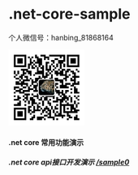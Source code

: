 # .net-core-sample
个人微信号：hanbing_81868164

<img src="微信.jpg" style="width:150px;">

#### .net core 常用功能演示

##### 		.net core api接口开发演示			[/sample0](https://github.com/hanbing81868164/.net-core-sample/tree/main/sample1)

